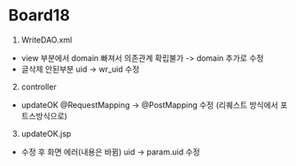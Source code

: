 # Board18

1. WriteDAO.xml
- view 부분에서 domain 빠져서 의존관계 확립불가 -> domain 추가로 수정
- 글삭제 안된부분 uid -> wr_uid 수정

2. controller
- updateOK @RequestMapping -> @PostMapping 수정 (리퀘스트 방식에서 포트스방식으로)

3. updateOK.jsp
- 수정 후 화면 에러(내용은 바뀜) uid -> param.uid 수정
